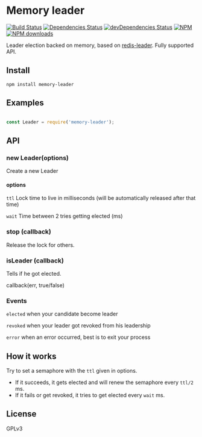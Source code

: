 Memory leader
===========
[![Build Status](https://travis-ci.org/Initbee/memory-leader.svg?branch=master)](https://travis-ci.org/Initbee/memory-leader)
[![Dependencies Status](https://david-dm.org/Initbee/memory-leader/status.svg)](https://david-dm.org/Initbee/memory-leader)
[![devDependencies Status](https://david-dm.org/Initbee/memory-leader/dev-status.svg)](https://david-dm.org/Initbee/memory-leader?type=dev)
[![NPM](https://img.shields.io/npm/v/memory-leader.svg?style=flat)](http://npm.im/memory-leader)
[![NPM downloads](http://img.shields.io/npm/dm/memory-leader.svg?style=flat)](http://npm.im/memory-leader)

Leader election backed on memory, based on [redis-leader](https://github.com/pierreinglebert/redis-leader). Fully supported API.

## Install

```
npm install memory-leader
```

## Examples

```javascript

const Leader = require('memory-leader');

```

## API

### new Leader(options)

  Create a new Leader

#### options

  `ttl` Lock time to live in milliseconds (will be automatically released after that time)

  `wait` Time between 2 tries getting elected (ms)

### stop (callback)

  Release the lock for others.

### isLeader (callback)

  Tells if he got elected.

  callback(err, true/false)

### Events

`elected` when your candidate become leader

`revoked` when your leader got revoked from his leadership

`error` when an error occurred, best is to exit your process


## How it works

Try to set a semaphore with the `ttl` given in options.
 - If it succeeds, it gets elected and will renew the semaphore every `ttl/2` ms.
 - If it fails or get revoked, it tries to get elected every `wait` ms.

## License

  GPLv3
